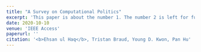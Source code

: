 ```yaml
---
title: "A Survey on Computational Politics"
excerpt: 'This paper is about the number 1. The number 2 is left for future work.'
date: 2020-10-10
venue: 'IEEE Access'
paperurl: ''
citation: '<b>Ehsan ul Haq</b>, Tristan Braud, Young D. Kwon, Pan Hu'
---
```



